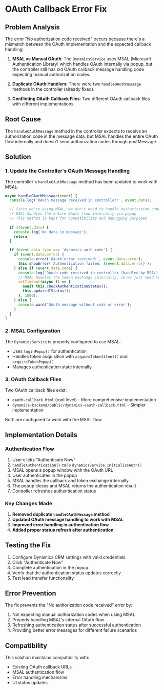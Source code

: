 # OAuth Callback Error Fix

## Problem Analysis

The error "No authorization code received" occurs because there's a mismatch between the OAuth implementation and the expected callback handling:

1. **MSAL vs Manual OAuth**: The `DynamicsService` uses MSAL (Microsoft Authentication Library) which handles OAuth internally via popup, but the controller still has old OAuth callback message handling code expecting manual authorization codes.

2. **Duplicate OAuth Handlers**: There were two `handleOAuthMessage` methods in the controller (already fixed).

3. **Conflicting OAuth Callback Files**: Two different OAuth callback files with different implementations.

## Root Cause

The `handleOAuthMessage` method in the controller expects to receive an authorization code in the message data, but MSAL handles the entire OAuth flow internally and doesn't send authorization codes through postMessage.

## Solution

### 1. Update the Controller's OAuth Message Handling

The controller's `handleOAuthMessage` method has been updated to work with MSAL:

```javascript
async handleOAuthMessage(event) {
  console.log('OAuth message received in controller:', event.data);

  // Since we're using MSAL, we don't need to handle authorization codes manually
  // MSAL handles the entire OAuth flow internally via popup
  // This method is kept for compatibility and debugging purposes
  
  if (!event.data) {
    console.log('No data in message');
    return;
  }

  if (event.data.type === 'dynamics-auth-code') {
    if (event.data.error) {
      console.error('OAuth error received:', event.data.error);
      this.showError(`Authentication failed: ${event.data.error}`);
    } else if (event.data.code) {
      console.log('OAuth code received in controller (handled by MSAL)');
      // MSAL handles the token exchange internally, so we just need to refresh status
      setTimeout(async () => {
        await this.checkAuthenticationStatus();
        this.updateUIStatus();
      }, 1000);
    } else {
      console.warn('OAuth message without code or error');
    }
  }
}
```

### 2. MSAL Configuration

The `DynamicsService` is properly configured to use MSAL:

- Uses `loginPopup()` for authentication
- Handles token acquisition with `acquireTokenSilent()` and `acquireTokenPopup()`
- Manages authentication state internally

### 3. OAuth Callback Files

Two OAuth callback files exist:
- `oauth-callback.html` (root level) - More comprehensive implementation
- `dynamics-backend/public/dynamics-oauth-callback.html` - Simpler implementation

Both are configured to work with the MSAL flow.

## Implementation Details

### Authentication Flow

1. User clicks "Authenticate Now"
2. `handleAuthentication()` calls `dynamicsService.initializeAuth()`
3. MSAL opens a popup window with the OAuth URL
4. User authenticates in the popup
5. MSAL handles the callback and token exchange internally
6. The popup closes and MSAL returns the authentication result
7. Controller refreshes authentication status

### Key Changes Made

1. **Removed duplicate `handleOAuthMessage` method**
2. **Updated OAuth message handling to work with MSAL**
3. **Improved error handling in authentication flow**
4. **Added proper status refresh after authentication**

## Testing the Fix

1. Configure Dynamics CRM settings with valid credentials
2. Click "Authenticate Now"
3. Complete authentication in the popup
4. Verify that the authentication status updates correctly
5. Test lead transfer functionality

## Error Prevention

The fix prevents the "No authorization code received" error by:

1. Not expecting manual authorization codes when using MSAL
2. Properly handling MSAL's internal OAuth flow
3. Refreshing authentication status after successful authentication
4. Providing better error messages for different failure scenarios

## Compatibility

This solution maintains compatibility with:
- Existing OAuth callback URLs
- MSAL authentication flow
- Error handling mechanisms
- UI status updates
